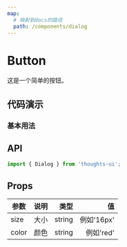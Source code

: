 ```yaml
---
map:
  # 映射到docs的路径
  path: /components/dialog
---
```


# Button

这是一个简单的按钮。

## 代码演示

### 基本用法

<demo src="./demo/demo.vue"
  language="vue"
  title="基本用法"
  desc="点击切换。">
</demo>

## API

```ts
import { Dialog } from 'thoughts-ui';
```

## Props

| 参数  | 说明 |   类型 |         值 |
| ----- | ---: | -----: | ---------: |
| size  | 大小 | string | 例如'16px' |
| color | 颜色 | string |  例如'red' |
